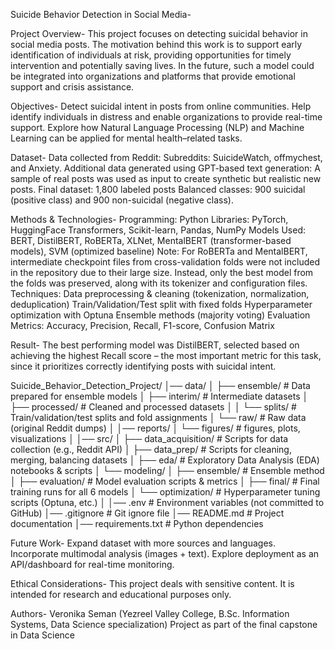Suicide Behavior Detection in Social Media-

Project Overview-
This project focuses on detecting suicidal behavior in social media posts.
The motivation behind this work is to support early identification of individuals at risk, providing opportunities for timely intervention and potentially saving lives.
In the future, such a model could be integrated into organizations and platforms that provide emotional support and crisis assistance.

Objectives-
Detect suicidal intent in posts from online communities.
Help identify individuals in distress and enable organizations to provide real-time support.
Explore how Natural Language Processing (NLP) and Machine Learning can be applied for mental health–related tasks.

Dataset-
Data collected from Reddit:
Subreddits: SuicideWatch, offmychest, and Anxiety.
Additional data generated using GPT-based text generation:
A sample of real posts was used as input to create synthetic but realistic new posts.
Final dataset: 1,800 labeled posts
Balanced classes: 900 suicidal (positive class) and 900 non-suicidal (negative class).

Methods & Technologies-
Programming: Python
Libraries: PyTorch, HuggingFace Transformers, Scikit-learn, Pandas, NumPy
Models Used:
BERT, DistilBERT, RoBERTa, XLNet, MentalBERT (transformer-based models), SVM (optimized baseline)
Note: For RoBERTa and MentalBERT, intermediate checkpoint files from cross-validation folds were not included in the repository due to their large size. Instead, only the best model from the folds was preserved, along with its tokenizer and configuration files.
Techniques:
Data preprocessing & cleaning (tokenization, normalization, deduplication)
Train/Validation/Test split with fixed folds
Hyperparameter optimization with Optuna
Ensemble methods (majority voting)
Evaluation Metrics: Accuracy, Precision, Recall, F1-score, Confusion Matrix

Result-
The best performing model was DistilBERT, selected based on achieving the highest Recall score – the most important metric for this task, since it prioritizes correctly identifying posts with suicidal intent.


Suicide_Behavior_Detection_Project/
│── data/
│ ├── ensemble/ # Data prepared for ensemble models
│ ├── interim/ # Intermediate datasets
│ ├── processed/ # Cleaned and processed datasets
│ │ └── splits/ # Train/validation/test splits and fold assignments
│ └── raw/ # Raw data (original Reddit dumps)
│
│── reports/
│ └── figures/ # figures, plots, visualizations
│
│── src/
│ ├── data_acquisition/ # Scripts for data collection (e.g., Reddit API)
│ ├── data_prep/ # Scripts for cleaning, merging, balancing datasets
│ ├── eda/ # Exploratory Data Analysis (EDA) notebooks & scripts
│ └── modeling/
│ ├── ensemble/ # Ensemble method
│ ├── evaluation/ # Model evaluation scripts & metrics
│ ├── final/ # Final training runs for all 6 models
│ └── optimization/ # Hyperparameter tuning scripts (Optuna, etc.)
│
│── .env # Environment variables (not committed to GitHub)
│── .gitignore # Git ignore file
│── README.md # Project documentation
│── requirements.txt # Python dependencies

Future Work-
Expand dataset with more sources and languages.
Incorporate multimodal analysis (images + text).
Explore deployment as an API/dashboard for real-time monitoring.

Ethical Considerations-
This project deals with sensitive content.
It is intended for research and educational purposes only.

Authors-
Veronika Seman (Yezreel Valley College, B.Sc. Information Systems, Data Science specialization)
Project as part of the final capstone in Data Science